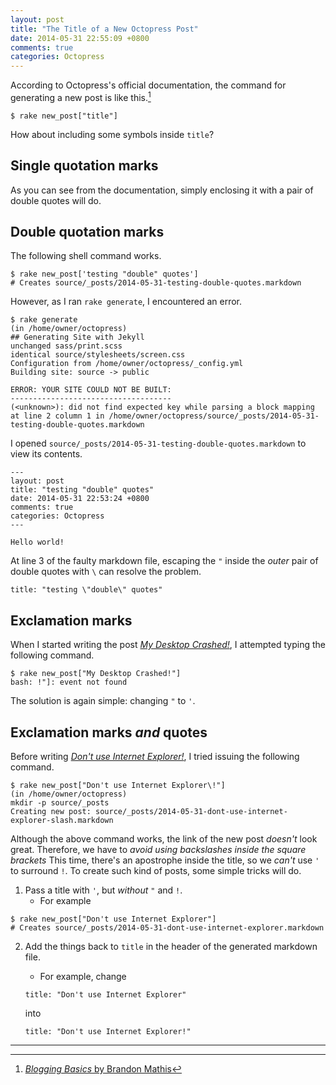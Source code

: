 ```yaml
---
layout: post
title: "The Title of a New Octopress Post"
date: 2014-05-31 22:55:09 +0800
comments: true
categories: Octopress
---
```


According to Octopress's official documentation, the command for
generating a new post is like this.[^1]

<pre class="cli"><code class="ubuntu_gnome_terminal">$ rake new_post["title"]</code>
</pre>

How about including some symbols inside `title`?

## Single quotation marks

As you can see from the documentation, simply enclosing it with a pair
of double quotes will do.

## Double quotation marks

The following shell command works.

<pre class="cli"><code class="ubuntu_gnome_terminal">$ rake new_post['testing "double" quotes']
# Creates source/_posts/2014-05-31-testing-double-quotes.markdown
</code></pre>

However, as I ran `rake generate`, I encountered an error.

<pre class="cli"><code class="ubuntu_gnome_terminal">$ rake generate
(in /home/owner/octopress)
## Generating Site with Jekyll
<span class="rake_gen_unchanged">unchanged</span> sass/print.scss
<span class="rake_gen_identical">identical</span> source/stylesheets/screen.css 
Configuration from /home/owner/octopress/_config.yml
Building site: source -&gt; public

ERROR: YOUR SITE COULD NOT BE BUILT:
------------------------------------
(&lt;unknown&gt;): did not find expected key while parsing a block mapping at line 2 column 1 in /home/owner/octopress/source/_posts/2014-05-31-testing-double-quotes.markdown
</code></pre>

I opened `source/_posts/2014-05-31-testing-double-quotes.markdown` to
view its contents.

```
---
layout: post
title: "testing "double" quotes"
date: 2014-05-31 22:53:24 +0800
comments: true
categories: Octopress
---

Hello world!
```

At line 3 of the faulty markdown file, escaping the `"` inside the
*outer* pair of double quotes with `\` can resolve the problem.

<pre><code>title: "testing <span class="hl_code">\"</span>double<span class="hl_code">\"</span> quotes"</code></pre>

## Exclamation marks

When I started writing the post
[*My Desktop Crashed!*][my_desktop_crashed], I attempted typing the
following command.

<pre class="cli"><code class="ubuntu_gnome_terminal">$ rake new_post["My Desktop Crashed<span class="ubuntu_hl_code">!</span>"]
bash: !"]: event not found
</code></pre>

The solution is again simple: changing `"` to `'`.

## Exclamation marks *and* quotes

Before writing
[*Don't use Internet Explorer!*][dont_use_internet_explorer], I
tried issuing the following command.

<pre class="cli"><code class="ubuntu_gnome_terminal">$ rake new_post["Don't use Internet Explorer<span class="ubuntu_hl_code">\</span>!"]
(in /home/owner/octopress)
mkdir -p source/_posts
Creating new post: source/_posts/2014-05-31-dont-use-internet-explorer-slash.markdown
</code></pre>

Although the above command works, the link of the new post *doesn't*
look great.  Therefore, we have to *avoid using backslashes inside the
square brackets*  This time, there's an apostrophe inside the title,
so we *can't* use `'` to surround `!`.  To create such kind of posts,
some simple tricks will do.

1. Pass a title with `'`, but *without* `"` and `!`.
    - For example

<pre class="cli"><code class="ubuntu_gnome_terminal">$ rake new_post["Don't use Internet Explorer"]
# Creates source/_posts/2014-05-31-dont-use-internet-explorer.markdown</code></pre>

2. Add the things back to `title` in the header of the generated
markdown file.
    - For example, change

    <pre><code>title: "Don't use Internet Explorer"</code></pre>

    into

    <pre><code>title: "Don't use Internet Explorer<span class="hl_code">!</span>"</code></pre>

---

[^1]: [*Blogging Basics* by Brandon Mathis](http://octopress.org/docs/blogging/)
[^2]: Ibid.

[my_desktop_crashed]: /blog/2014/05/27/my-desktop-crashed/
[dont_use_internet_explorer]: /blog/2014/05/31/dont-use-internet-explorer/
<!-- vim:se tw=70: -->

